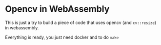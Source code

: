 # Opencv in WebAssembly

This is just a try to build a piece of code that uses opencv (and `cv::resize`) in webassembly.

Everything is ready, you just need docker and to do `make`

